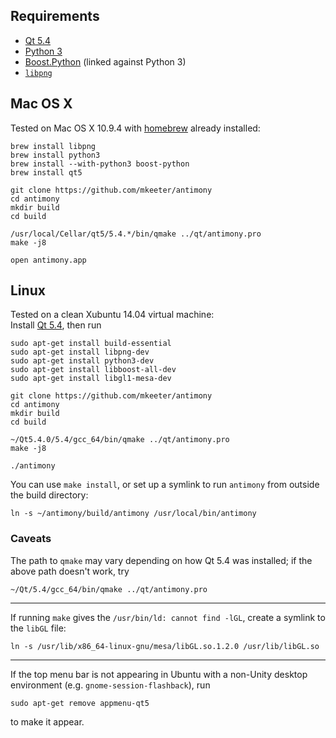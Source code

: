 Requirements
------------
- [Qt 5.4](http://www.qt.io/)
- [Python 3](https://www.python.org/)
- [Boost.Python](http://www.boost.org/doc/libs/1_57_0/libs/python/doc/index.html) (linked against Python 3)
- [`libpng`](http://www.libpng.org/pub/png/libpng.html)

Mac OS X
--------
Tested on Mac OS X 10.9.4 with [homebrew](http://brew.sh/) already installed:
```
brew install libpng
brew install python3
brew install --with-python3 boost-python
brew install qt5

git clone https://github.com/mkeeter/antimony
cd antimony
mkdir build
cd build

/usr/local/Cellar/qt5/5.4.*/bin/qmake ../qt/antimony.pro
make -j8

open antimony.app
```

Linux
-----
Tested on a clean Xubuntu 14.04 virtual machine:  
Install [Qt 5.4](http://www.qt.io/download-open-source/#section-3), then run
```
sudo apt-get install build-essential
sudo apt-get install libpng-dev
sudo apt-get install python3-dev
sudo apt-get install libboost-all-dev
sudo apt-get install libgl1-mesa-dev

git clone https://github.com/mkeeter/antimony
cd antimony
mkdir build
cd build

~/Qt5.4.0/5.4/gcc_64/bin/qmake ../qt/antimony.pro
make -j8

./antimony
```

You can use `make install`, or set up a symlink to run `antimony` from outside the build directory:
```
ln -s ~/antimony/build/antimony /usr/local/bin/antimony 
```

### Caveats

The path to `qmake` may vary depending on how Qt 5.4 was installed; if the above path doesn't work, try
```
~/Qt/5.4/gcc_64/bin/qmake ../qt/antimony.pro
```

--------------------------------------------------------------------------------

If running `make` gives the `/usr/bin/ld: cannot find -lGL`, create a symlink to the `libGL` file:
```
ln -s /usr/lib/x86_64-linux-gnu/mesa/libGL.so.1.2.0 /usr/lib/libGL.so
```

--------------------------------------------------------------------------------

If the top menu bar is not appearing in Ubuntu with a non-Unity
desktop environment (e.g. `gnome-session-flashback`), run
```
sudo apt-get remove appmenu-qt5
```
to make it appear.


